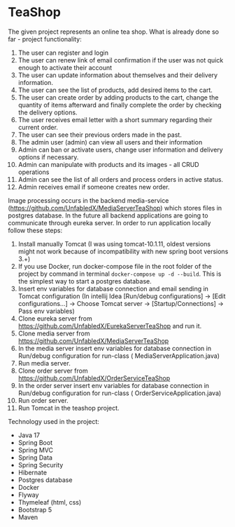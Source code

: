 # TeaShop

The given project represents an online tea shop.
What is already done so far - project functionality:
1. The user can register and login
2. The user can renew link of email confirmation if the user was not quick enough to activate their account
3. The user can update information about themselves and their delivery information.
4. The user can see the list of products, add desired items to the cart.
5. The user can create order by adding products to the cart, change the quantity of items afterward and 
finally complete the order by checking the delivery options.
6. The user receives email letter with a short summary regarding their current order.
7. The user can see their previous orders made in the past.
8. The admin user (admin) can view all users and their information
9. Admin can ban or activate users, change user information and delivery options if necessary.
10. Admin can manipulate with products and its images - all CRUD operations
11. Admin can see the list of all orders and process orders in active status.
12. Admin receives email if someone creates new order.

Image processing occurs in the backend media-service
(https://github.com/UnfabledX/MediaServerTeaShop) which stores files in postgres database.
In the future all backend applications are going to communicate through eureka server.
In order to run application locally follow these steps:

1. Install manually Tomcat (I was using tomcat-10.1.11, oldest versions might not work because of incompatibility with
   new spring boot versions 3.+)
2. If you use Docker, run docker-compose file in the root folder of the project by command in
   terminal `docker-compose up -d --build`. This is the simplest way to start a postgres database.
3. Insert env variables for database connection and email sending in Tomcat configuration (In intellij
   Idea [Run/debug configurations] -> [Edit configurations...] -> Choose Tomcat server -> [Startup/Connections] -> Pass
   env variables)
4. Clone eureka server from https://github.com/UnfabledX/EurekaServerTeaShop and run it.
5. Clone media server from https://github.com/UnfabledX/MediaServerTeaShop
6. In the media server insert env variables for database connection in Run/debug configuration for run-class (
   MediaServerApplication.java)
7. Run media server.
8. Clone order server from https://github.com/UnfabledX/OrderServiceTeaShop
9. In the order server insert env variables for database connection in Run/debug configuration for run-class (
   OrderServiceApplication.java)
10. Run order server.
11. Run Tomcat in the teashop project.

Technology used in the project:

- Java 17
- Spring Boot
- Spring MVC
- Spring Data
- Spring Security
- Hibernate
- Postgres database
- Docker
- Flyway
- Thymeleaf (html, css)
- Bootstrap 5
- Maven
